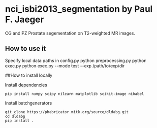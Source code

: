 # nci_isbi2013_segmentation by Paul F. Jaeger
CG and PZ Prostate segementation on T2-weighted MR images.

## How to use it
Specify local data paths in config.py
python preprocessing.py
python exec.py
python exec.py --mode test --exp /path/to/exp/dir 

##How to install locally

Install dependencies
```
pip install numpy scipy nilearn matplotlib scikit-image nibabel
```

Install batchgenerators
```
git clone https://phabricator.mitk.org/source/dldabg.git
cd dldabg
pip install .
```


